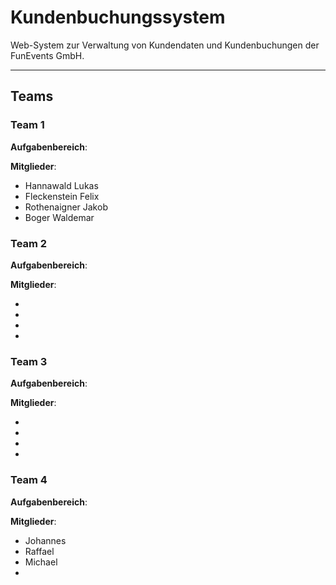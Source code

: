# Kundenbuchungssystem

Web-System zur Verwaltung von Kundendaten und Kundenbuchungen der FunEvents GmbH.

---

## Teams

### Team 1

**Aufgabenbereich**:

**Mitglieder**:

- Hannawald Lukas
- Fleckenstein Felix
- Rothenaigner Jakob
- Boger Waldemar

### Team 2

**Aufgabenbereich**:

**Mitglieder**:

-
-
-
-

### Team 3

**Aufgabenbereich**:

**Mitglieder**:

-
-
-
-

### Team 4

**Aufgabenbereich**:

**Mitglieder**:

- Johannes
- Raffael
- Michael
-

